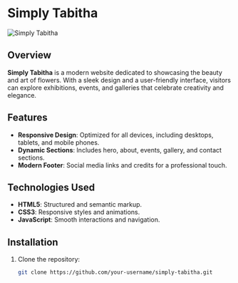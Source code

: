 # Simply Tabitha

![Simply Tabitha](https://github.com/user-attachments/assets/db10141e-5595-48b4-9496-78665dbd2a4b)

## Overview

**Simply Tabitha** is a modern website dedicated to showcasing the beauty and art of flowers. With a sleek design and a user-friendly interface, visitors can explore exhibitions, events, and galleries that celebrate creativity and elegance.

## Features

- **Responsive Design**: Optimized for all devices, including desktops, tablets, and mobile phones.
- **Dynamic Sections**: Includes hero, about, events, gallery, and contact sections.
- **Modern Footer**: Social media links and credits for a professional touch.

## Technologies Used

- **HTML5**: Structured and semantic markup.
- **CSS3**: Responsive styles and animations.
- **JavaScript**: Smooth interactions and navigation.

## Installation

1. Clone the repository:
   ```bash
   git clone https://github.com/your-username/simply-tabitha.git
